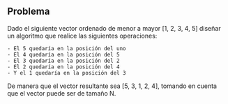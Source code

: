 ## Problema

Dado el siguiente vector ordenado de menor a mayor [1, 2, 3, 4, 5] diseñar un algoritmo que realice las siguientes operaciones:

    - El 5 quedaría en la posición del uno
    - El 4 quedaría en la posición del 5
    - El 3 quedaría en la posición del 2
    - El 2 quedaría en la posición del 4
    - Y el 1 quedaría en la posición del 3

De manera que el vector resultante sea [5, 3, 1, 2, 4], tomando en cuenta que el vector puede ser de tamaño N.
